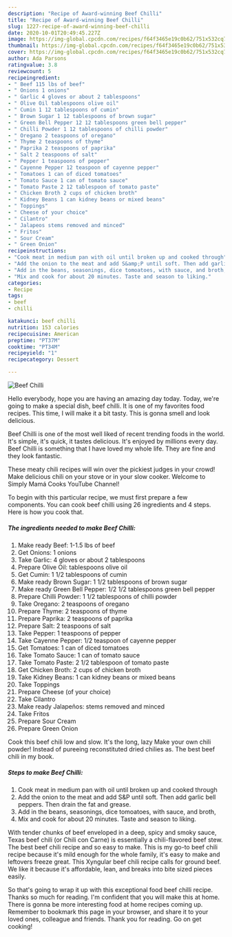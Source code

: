 ```yaml
---
description: "Recipe of Award-winning Beef Chilli"
title: "Recipe of Award-winning Beef Chilli"
slug: 1227-recipe-of-award-winning-beef-chilli
date: 2020-10-01T20:49:45.227Z
image: https://img-global.cpcdn.com/recipes/f64f3465e19c0b62/751x532cq70/beef-chilli-recipe-main-photo.jpg
thumbnail: https://img-global.cpcdn.com/recipes/f64f3465e19c0b62/751x532cq70/beef-chilli-recipe-main-photo.jpg
cover: https://img-global.cpcdn.com/recipes/f64f3465e19c0b62/751x532cq70/beef-chilli-recipe-main-photo.jpg
author: Ada Parsons
ratingvalue: 3.8
reviewcount: 5
recipeingredient:
- " Beef 115 lbs of beef"
- " Onions 1 onions"
- " Garlic 4 gloves or about 2 tablespoons"
- " Olive Oil tablespoons olive oil"
- " Cumin 1 12 tablespoons of cumin"
- " Brown Sugar 1 12 tablespoons of brown sugar"
- " Green Bell Pepper 12 12 tablespoons green bell pepper"
- " Chilli Powder 1 12 tablespoons of chilli powder"
- " Oregano 2 teaspoons of oregano"
- " Thyme 2 teaspoons of thyme"
- " Paprika 2 teaspoons of paprika"
- " Salt 2 teaspoons of salt"
- " Pepper 1 teaspoons of pepper"
- " Cayenne Pepper 12 teaspoon of cayenne pepper"
- " Tomatoes 1 can of diced tomatoes"
- " Tomato Sauce 1 can of tomato sauce"
- " Tomato Paste 2 12 tablespoon of tomato paste"
- " Chicken Broth 2 cups of chicken broth"
- " Kidney Beans 1 can kidney beans or mixed beans"
- " Toppings"
- " Cheese of your choice"
- " Cilantro"
- " Jalapeos stems removed and minced"
- " Fritos"
- " Sour Cream"
- " Green Onion"
recipeinstructions:
- "Cook meat in medium pan with oil until broken up and cooked through"
- "Add the onion to the meat and add S&amp;P until soft. Then add garlic bell peppers. Then drain the fat and grease."
- "Add in the beans, seasonings, dice tomoatoes, with sauce, and broth,"
- "Mix and cook for about 20 minutes. Taste and season to liking."
categories:
- Recipe
tags:
- beef
- chilli

katakunci: beef chilli 
nutrition: 153 calories
recipecuisine: American
preptime: "PT37M"
cooktime: "PT34M"
recipeyield: "1"
recipecategory: Dessert

---
```



![Beef Chilli](https://img-global.cpcdn.com/recipes/f64f3465e19c0b62/751x532cq70/beef-chilli-recipe-main-photo.jpg)

Hello everybody, hope you are having an amazing day today. Today, we're going to make a special dish, beef chilli. It is one of my favorites food recipes. This time, I will make it a bit tasty. This is gonna smell and look delicious.

Beef Chilli is one of the most well liked of recent trending foods in the world. It's simple, it's quick, it tastes delicious. It's enjoyed by millions every day. Beef Chilli is something that I have loved my whole life. They are fine and they look fantastic.

These meaty chili recipes will win over the pickiest judges in your crowd! Make delicious chili on your stove or in your slow cooker. Welcome to Simply Mamá Cooks YouTube Channel!


To begin with this particular recipe, we must first prepare a few components. You can cook beef chilli using 26 ingredients and 4 steps. Here is how you cook that.

<!--inarticleads1-->

##### The ingredients needed to make Beef Chilli:

1. Make ready  Beef: 1-1.5 lbs of beef
1. Get  Onions: 1 onions
1. Take  Garlic: 4 gloves or about 2 tablespoons
1. Prepare  Olive Oil: tablespoons olive oil
1. Get  Cumin: 1 1/2 tablespoons of cumin
1. Make ready  Brown Sugar: 1 1/2 tablespoons of brown sugar
1. Make ready  Green Bell Pepper: 1/2 1/2 tablespoons green bell pepper
1. Prepare  Chilli Powder: 1 1/2 tablespoons of chilli powder
1. Take  Oregano: 2 teaspoons of oregano
1. Prepare  Thyme: 2 teaspoons of thyme
1. Prepare  Paprika: 2 teaspoons of paprika
1. Prepare  Salt: 2 teaspoons of salt
1. Take  Pepper: 1 teaspoons of pepper
1. Take  Cayenne Pepper: 1/2 teaspoon of cayenne pepper
1. Get  Tomatoes: 1 can of diced tomatoes
1. Take  Tomato Sauce: 1 can of tomato sauce
1. Take  Tomato Paste: 2 1/2 tablespoon of tomato paste
1. Get  Chicken Broth: 2 cups of chicken broth
1. Take  Kidney Beans: 1 can kidney beans or mixed beans
1. Take  Toppings
1. Prepare  Cheese (of your choice)
1. Take  Cilantro
1. Make ready  Jalapeños: stems removed and minced
1. Take  Fritos
1. Prepare  Sour Cream
1. Prepare  Green Onion


Cook this beef chili low and slow. It&#39;s the long, lazy Make your own chili powder! Instead of pureeing reconstituted dried chilies as. The best beef chili in my book. 

<!--inarticleads2-->

##### Steps to make Beef Chilli:

1. Cook meat in medium pan with oil until broken up and cooked through
1. Add the onion to the meat and add S&amp;P until soft. Then add garlic bell peppers. Then drain the fat and grease.
1. Add in the beans, seasonings, dice tomoatoes, with sauce, and broth,
1. Mix and cook for about 20 minutes. Taste and season to liking.


With tender chunks of beef enveloped in a deep, spicy and smoky sauce, Texas beef chili (or Chili con Carne) is essentially a chili-flavored beef stew. The best beef chili recipe and so easy to make. This is my go-to beef chili recipe because it&#39;s mild enough for the whole family, it&#39;s easy to make and leftovers freeze great. This Xyngular beef chili recipe calls for ground beef. We like it because it&#39;s affordable, lean, and breaks into bite sized pieces easily. 

So that's going to wrap it up with this exceptional food beef chilli recipe. Thanks so much for reading. I'm confident that you will make this at home. There is gonna be more interesting food at home recipes coming up. Remember to bookmark this page in your browser, and share it to your loved ones, colleague and friends. Thank you for reading. Go on get cooking!
